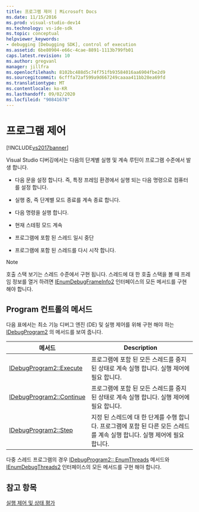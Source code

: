 ```yaml
---
title: 프로그램 제어 | Microsoft Docs
ms.date: 11/15/2016
ms.prod: visual-studio-dev14
ms.technology: vs-ide-sdk
ms.topic: conceptual
helpviewer_keywords:
- debugging [Debugging SDK], control of execution
ms.assetid: 6be80904-e66c-4cae-8891-1113b799fb01
caps.latest.revision: 10
ms.author: gregvanl
manager: jillfra
ms.openlocfilehash: 8102bc488d5c74f751fb93584016aa6904fbe2d9
ms.sourcegitcommit: 6cfffa72af599a9d667249caaaa411bb28ea69fd
ms.translationtype: MT
ms.contentlocale: ko-KR
ms.lasthandoff: 09/02/2020
ms.locfileid: "90841678"
---
```

# <a name="program-control"></a>프로그램 제어
[!INCLUDE[vs2017banner](../../includes/vs2017banner.md)]

Visual Studio 디버깅에서는 다음의 단계별 실행 및 계속 루틴이 프로그램 수준에서 발생 합니다.  
  
- 다음 문을 설정 합니다. 즉, 특정 프레임 환경에서 실행 되는 다음 명령으로 컴퓨터를 설정 합니다.  
  
- 실행 중, 즉 단계별 모드 종료를 계속 종료 합니다.  
  
- 다음 명령을 실행 합니다.  
  
- 현재 스테핑 모드 계속  
  
- 프로그램에 포함 된 스레드 일시 중단  
  
- 프로그램에 포함 된 스레드를 다시 시작 합니다.  
  
> [!NOTE]
> 호출 스택 보기는 스레드 수준에서 구현 됩니다. 스레드에 대 한 호출 스택을 볼 때 프레임 정보를 열거 하려면 [IEnumDebugFrameInfo2](../../extensibility/debugger/reference/ienumdebugframeinfo2.md) 인터페이스의 모든 메서드를 구현 해야 합니다.  
  
## <a name="methods-of-program-control"></a>Program 컨트롤의 메서드  
 다음 표에서는 최소 기능 디버그 엔진 (DE) 및 실행 제어를 위해 구현 해야 하는 [IDebugProgram2](../../extensibility/debugger/reference/idebugprogram2.md) 의 메서드를 보여 줍니다.  
  
|메서드|Description|  
|------------|-----------------|  
|[IDebugProgram2::Execute](../../extensibility/debugger/reference/idebugprogram2-execute.md)|프로그램에 포함 된 모든 스레드를 중지 된 상태로 계속 실행 합니다. 실행 제어에 필요 합니다.|  
|[IDebugProgram2::Continue](../../extensibility/debugger/reference/idebugprogram2-continue.md)|프로그램에 포함 된 모든 스레드를 중지 된 상태로 계속 실행 합니다. 실행 제어에 필요 합니다.|  
|[IDebugProgram2::Step](../../extensibility/debugger/reference/idebugprogram2-step.md)|지정 된 스레드에 대 한 단계를 수행 합니다. 프로그램에 포함 된 다른 모든 스레드를 계속 실행 합니다. 실행 제어에 필요 합니다.|  
  
 다중 스레드 프로그램의 경우 [IDebugProgram2:: EnumThreads](../../extensibility/debugger/reference/idebugprogram2-enumthreads.md) 메서드와 [IEnumDebugThreads2](../../extensibility/debugger/reference/ienumdebugthreads2.md) 인터페이스의 모든 메서드를 구현 해야 합니다.  
  
## <a name="see-also"></a>참고 항목  
 [실행 제어 및 상태 평가](../../extensibility/debugger/execution-control-and-state-evaluation.md)
